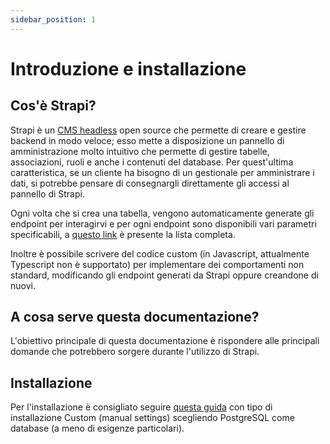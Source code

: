 ```yaml
---
sidebar_position: 1
---
```


# Introduzione e installazione

## Cos'è Strapi?

Strapi è un [CMS headless](https://www.contentful.com/r/knowledgebase/what-is-headless-cms/) open source che permette di creare e gestire backend in modo veloce; esso mette a disposizione un pannello di amministrazione molto intuitivo che permette di gestire tabelle, associazioni, ruoli e anche i contenuti del database. Per quest'ultima caratteristica, se un cliente ha bisogno di un gestionale per amministrare i dati, si potrebbe pensare di consegnargli direttamente gli accessi al pannello di Strapi.

Ogni volta che si crea una tabella, vengono automaticamente generate gli endpoint per interagirvi e per ogni endpoint sono disponibili vari parametri specificabili, a [questo link](https://docs.strapi.io/developer-docs/latest/developer-resources/database-apis-reference/rest-api.html#api-endpoints) è presente la lista completa.

Inoltre è possibile scrivere del codice custom (in Javascript, attualmente Typescript non è supportato) per implementare dei comportamenti non standard, modificando gli endpoint generati da Strapi oppure creandone di nuovi.

## A cosa serve questa documentazione?

L'obiettivo principale di questa documentazione è rispondere alle principali domande che potrebbero sorgere durante l'utilizzo di Strapi.

## Installazione

Per l'installazione è consigliato seguire [questa guida](https://docs.strapi.io/developer-docs/latest/setup-deployment-guides/installation/cli.html#preparing-the-installation) con tipo di installazione Custom (manual settings) scegliendo PostgreSQL come database (a meno di esigenze particolari).
